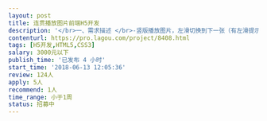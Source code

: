 ```yaml
---                
layout: post       
title: 连贯播放图片前端H5开发           
description: '</br>一、需求描述 </br>-竖版播放图片，左滑切换到下一张（有左滑提示标志），图片在播放时为动态展示效果 </br>-文案为浮动样式，全部浮现 </br>-插入背景音乐 </br>-色调 暖色系 </br>二、技术要求 </br>-图片为动态图片（小幅度动态-类似于车轮慢速转动）</br>'     
contenturl: https://pro.lagou.com/project/8408.html      
tags: [H5开发,HTML5,CSS3]            
salary: 3000元以下          
publish_time: '已发布 4 小时'         
start_time: '2018-06-13 12:05:36'           
review: 124人                   
apply: 5人                   
recommend: 1人                   
time_range: 小于1周              
status: 招募中                  
---                 
```

